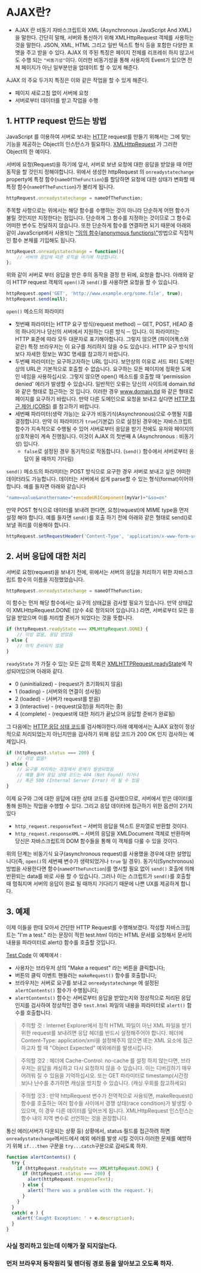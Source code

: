 # AJAX란?

* AJAX 란 비동기 자바스크립트와 XML  (Asynchronous JavaScript And XML) 을 말한다.
간단히 말해, 서버와 통신하기 위해 XMLHttpRequest 객체를 사용하는 것을 말한다.
JSON, XML, HTML 그리고 일반 텍스트 형식 등을 포함한 다양한 포맷을 주고 받을 수 있다.
AJAX 의 주된 특징은 페이지 전체를 리프레쉬 하지 않고서도 수행 되는 `"비동기성"`이다. 
이러한 비동기성을 통해 사용자의 Event가 있으면 전체 페이지가 아닌 일부분만을 업데이트 할 수 있게 해준다.

AJAX 의 주요 두가지 특징은 이와 같은 작업을 할 수 있게 해준다.
* 페이지 새로고침 없이 서버에 요청
* 서버로부터 데이터를 받고 작업을 수행

## 1. HTTP request 만드는 방법

JavaScript 를 이용하여 서버로 보내는 [HTTP](HTTP.md) request를 만들기 위해서는 그에 맞는 기능을 제공하는 Object의 인스턴스가 필요하다. [XMLHttpRequest](XHR.md) 가 그러한 Object의 한 예이다.

서버에 요청(Request)을 하기에 앞서, 서버로 보낸 요청에 대한 응답을 받았을 때 어떤 동작을 할 것인지 정해야합니다. 위에서 생성한 httpRequest 의 `onreadystatechange` property에 특정 함수(`nameOfTheFunction`)를 할당하면 요청에 대한 상태가 변화할 때 특정 함수(`nameOfTheFunction`)가 불리게 됩니다.

```javascript
httpRequest.onreadystatechange = nameOfTheFunction;
```

주목할 사항으로는 위에서는 해당 함수를 수행하는 것이 아니라 단순하게 어떤 함수가 불릴 것인지만 지정한다는 점입니다. 단순하게 그 함수를 지정하는 것이므로 그 함수로 어떠한 변수도 전달하지 않습니다. 또한 단순하게 함수를 연결하면 되기 때문에 아래와 같이 JavaScript에서 사용되는 ["임의 함수(anonymous functions)"](AF.md)방법으로 직접적인 함수 본체를 기입해도 됩니다.

```javascript
httpRequest.onreadystatechange = function(){
    // 서버의 응답에 따른 로직을 여기에 작성합니다.
};
```

위와 같이 서버로 부터 응답을 받은 후의 동작을 결정 한 뒤에, 요청을 합니다. 아래와 같이 HTTP request 객체의 `open()`과 `send()`를 사용하면 요청을 할 수 있습니다.

```javascript
httpRequest.open('GET', 'http://www.example.org/some.file', true);
httpRequest.send(null);
```

`open()` 메소드의 파라미터

* 첫번째 파라미터는 HTTP 요구 방식(request method) ─ GET, POST, HEAD 중의 하나이거나 당신의 서버에서 지원하는 다른 방식 ─ 입니다. 이 파라미터는 HTTP 표준에 따라 모두 대문자로 표기해야합니다. 그렇지 않으면 (파이어폭스와 같은) 특정 브라우저는 이 요구를 처리하지 않을 수도 있습니다. HTTP 요구 방식의 보다 자세한 정보는 W3C 명세를 참고하기 바랍니다.
* 두번째 파라미터는 요구하고자하는 URL 입니다. 보안상의 이유로 서드 파티 도메인 상의 URL은 기본적으로 호출할 수 없습니다. 요구하는 모든 페이지에 정확한 도메인 네임을 사용하십시오. 그렇지 않으면 open() 메소드를 호출할 때 'permission denied' 에러가 발생할 수 있습니다. 일반적인 오류는 당신의 사이트에 domain.tld 와 같은 형태로 접근하는 것 입니다. 이러한 경우 www.domain.tld 와 같은 형태로 페이지를 요구하기 바랍니다. 만약 다른 도메인으로 요청을 보내고 싶다면 [HTTP 접근 제어 (CORS)](CORS.md) 를 참고하기 바랍니다.
* 세번째 파라미터(생략 가능)는 요구가 비동기식(Asynchronous)으로 수행될 지를 결정합니다. 만약 이 파라미터가 `true`(기본값) 으로 설정된 경우에는 자바스크립트 함수가 지속적으로 수행될 수 있어 서버로부터 응답을 받기 전에도 유저와 페이지의 상호작용이 계속 진행됩니다. 이것이 AJAX 의 첫번째 A (Asynchronous : 비동기성) 입니다.
    * `false`로 설정된 경우 동기적으로 작동합니다. (`send()` 함수에서 서버로부터 응답이 올 때까지 기다림)

`send()` 메소드의 파라미터는 POST 방식으로 요구한 경우 서버로 보내고 싶은 어떠한 데이터라도 가능합니다. 데이터는 서버에서 쉽게 parse할 수 있는 형식(format)이어야 합니다. 예를 들자면 아래와 같습니다

```javascript
"name=value&anothername="+encodeURIComponent(myVar)+"&so=on"
```

만약 POST 형식으로 데이터를 보내려 한다면, 요청(request)에 MIME type을 먼저 설정 해야 합니다. 예를 들자면 `send()`를 호출 하기 전에 아래와 같은 형태로 send()로 보낼 쿼리를 이용해야 합니다.

```javascript
httpRequest.setRequestHeader('Content-Type', 'application/x-www-form-urlencoded');
```

## 2. 서버 응답에 대한 처리

서버로 요청(request)을 보내기 전에, 위에서는 서버의 응답을 처리하기 위한 자바스크립트 함수의 이름을 지정했었습니다.
```javascript
httpRequest.onreadystatechange = nameOfTheFunction;
```

이 함수는 먼저 해당 함수에서는 요구의 상태값을 검사할 필요가 있습니다. 만약 상태값이 XMLHttpRequest.DONE (상수 4로 정의되어 있습니다.) 라면, 서버로부터 모든 응답을 받았으며 이를 처리할 준비가 되었다는 것을 뜻합니다.

```javascript
if (httpRequest.readyState === XMLHttpRequest.DONE) {
    // 이상 없음, 응답 받았음
} else {
    // 아직 준비되지 않음
}
```
`readyState` 가 가질 수 있는 모든 값의 목록은 [XMLHTTPRequest.readyState](https://developer.mozilla.org/en-US/docs/Web/API/XMLHttpRequest/readyState)에 작성되어있으며 아래와 같다.

* 0 (uninitialized) - (request가 초기화되지 않음)
* 1 (loading) - (서버와의 연결이 성사됨)
* 2 (loaded) - (서버가 request를 받음)
* 3 (interactive) - (request(요청)을 처리하는 중)
* 4 (complete) - (request에 대한 처리가 끝났으며 응답할 준비가 완료됨)

그 다음에는 [HTTP 응답 상태 코드](https://developer.mozilla.org/ko/docs/Web/HTTP/Status)를 검사해야한다.아래 예제에서는 AJAX 요청이 정상적으로 처리되었는지 아닌지만을 검사하기 위해 응답 코드가 200 OK 인지 검사하는 예제입니다.

```javascript
if (httpRequest.status === 200) {
    // 이상 없음!
} else {
    // 요구를 처리하는 과정에서 문제가 발생되었음
    // 예를 들어 응답 상태 코드는 404 (Not Found) 이거나
    // 혹은 500 (Internal Server Error) 이 될 수 있음
}
```

이제 요구와 그에 대한 응답에 대한 상태 코드를 검사했으므로, 서버에서 받은 데이터를 통해 원하는 작업을 수행할 수 있다. 그리고 응답 데이터에 접근하기 위한 옵션이 2가지 있다

* `http_request.responseText` – 서버의 응답을 텍스트 문자열로 반환할 것이다.
* `http_request.responseXML` – 서버의 응답을 XMLDocument 객체로 반환하며 당신은 자바스크립트의 DOM 함수들을 통해 이 객체를 다룰 수 있을 것이다.

위의 단계는 비동기식 요구(asynchronous request)를 사용했을 경우에 대한 설명입니다(즉, `open()`의 세번째 변수가 생략되었거나 `true` 일 경우). 동기식(Synchronous) 방법을 사용한다면 함수(`nameOfTheFunction`)를 명시할 필요 없이 `send()` 호출에 의해 반환되는 data를 바로 사용 할 수 있습니다. 그러나 이는 스크립트가 `send()`를 호출할 때 멈춰지며 서버의 응답이 완료 될 때까지 기다리기 때문에 나쁜 UX를 제공하게 합니다.

## 3. 예제

이제 이들을 한데 모아서 간단한 HTTP Request를 수행해보겠다. 작성할 자바스크립트는 "I'm a test." 라는 문장이 적힌 test.html 이라는 HTML 문서를 요청해서 문서의 내용을 파라미터로 alert() 함수를 호출할 것입니다. 

[Test Code](test.md) 이 예제에서 :
* 사용자는 브라우저 상의 "Make a request" 라는 버튼을 클릭합니다;
* 버튼의 클릭 이벤트 핸들러는 `makeRequest()` 함수를 호출합니다;
* 브라우저는 서버로 요구를 보내고 `onreadystatechange` 에 설정된 `alertContents()` 함수가 수행됩니다;
* `alertContents()` 함수는 서버로부터 응답을 받았는지와 정상적으로 처리된 응답인지를 검사하여 정상적인 경우 `test.html` 파일의 내용을 파라미터로 `alert()` 함수를 호출합니다.

> 주의할 것 : Internet Explorer에서 정적 HTML 파일이 아닌 XML 파일을 받기 위한 request를 보내려면 응답 헤더를 반드시 설정해주어야 합니다. 헤더에 Content-Type: application/xml을 설정해주지 않으면 IE는 XML 요소에 접근하고자 할 때 "Object Expected" 예외에러를 발생시킵니다.

> 주의할 것2 : 헤더에 Cache-Control: no-cache 를 설정 하지 않는다면, 브라우저는 응답을 캐싱하고 다시 요청하지 않을 수 있습니다. 이는 디버깅하기 매우 어려워 질 수 있음을 기억하십시오. 또는 GET 파라미터로 timestamp(시간정보)나 난수를 추가하면 캐싱을 방지할 수 있습니다. (캐싱 우회를 참고하세요)

> 주의할 것3 :  만약 httpRequest 변수가 전역적으로 사용되면, makeRequest() 함수를 호출하는 여러 함수들 사이에서 경쟁 상태(race condition)가 발생할 수 있으며, 이 경우 다른 데이터를 덮어쓰게 됩니다. XMLHttpRequest 인스턴스는 함수 내의 지역 변수로 선언하는 것을 권장합니다.

통신 에러(서버가 다운되는 상황 등) 상황에서, status 필드를 접근하려 하면 `onreadystatechange`메서드에서 예외 에러를 발생 시킬 것이다.이러한 문제를 예방하기 위해 `if...then` 구문을 `try...catch`구문으로 감싸도록 하자.

```javascript
function alertContents() {
  try {
    if (httpRequest.readyState === XMLHttpRequest.DONE) {
      if (httpRequest.status === 200) {
        alert(httpRequest.responseText);
      } else {
        alert('There was a problem with the request.');
      }
    }
  }
  catch( e ) {
    alert('Caught Exception: ' + e.description);
  }
}
```

### 사실 정리하고 있는데 이해가 잘 되지않는다. 
### 먼저 브라우저 동작원리 및 렌더링 경로 등을 알아보고 오도록 하자.